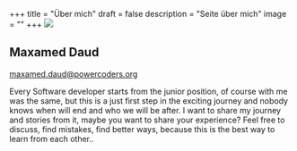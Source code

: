 +++
title = "Über mich"
draft = false
description = "Seite über mich"
image = ""
+++
![](/img/default-author.png)

## Maxamed Daud

maxamed.daud@powercoders.org

Every Software developer starts from the junior position, of course with me was the same, 
but this is a just first step in the exciting journey and nobody knows when will end and who we will be after. I want to share my journey and stories from it, maybe you want to share your experience? Feel free to discuss, find mistakes, find better ways, because this is the best way to learn from each other..
